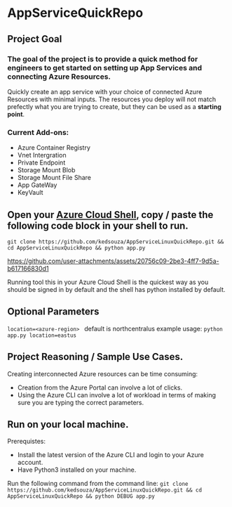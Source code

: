 # AppServiceQuickRepo

## Project Goal
### The goal of the project is to provide a __**quick**__ method for engineers to get started on setting up App Services and connecting Azure Resources.

Quickly create an app service with your choice of connected Azure Resources with minimal inputs.
The resources you deploy will not match prefectly what you are trying to create, but they can be used as a **starting point**. 

### Current Add-ons:
- Azure Container Registry 
- Vnet Intergration       
- Private Endpoint        
- Storage Mount Blob      
- Storage Mount File Share 
- App GateWay              
- KeyVault                 

## Open your [Azure Cloud Shell](https://learn.microsoft.com/en-us/azure/cloud-shell/overview), copy / paste the following code block in your shell to run. 
```
git clone https://github.com/kedsouza/AppServiceLinuxQuickRepo.git && cd AppServiceLinuxQuickRepo && python app.py
```
https://github.com/user-attachments/assets/20756c09-2be3-4ff7-9d5a-b617166830d1

Running tool this in your Azure Cloud Shell is the quickest way as you should be signed in by default and the shell has python installed by default.

## Optional Parameters
`location=<azure-region> ` default is northcentralus
example usage: `python app.py location=eastus`

## Project Reasoning / Sample Use Cases.

Creating interconnected Azure resources can be time consuming:
- Creation from the Azure Portal can involve a lot of clicks.
- Using the Azure CLI can involve a lot of workload in terms of making sure you are typing the correct parameters.

##  Run on your local machine. 
Prerequistes:
- Install the latest version of the Azure CLI and login to your Azure account.
- Have Python3 installed on your machine.

Run the following command from the command line:
`git clone https://github.com/kedsouza/AppServiceLinuxQuickRepo.git && cd AppServiceLinuxQuickRepo && python DEBUG app.py`
